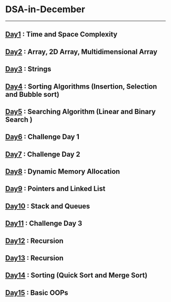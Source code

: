 # DSA-in-December

---

## [Day1](./Resources/Day1.md) : Time and Space Complexity

## [Day2](./Resources/Day2.md) : Array, 2D Array, Multidimensional Array

## [Day3](./Resources/Day3.md) : Strings

## [Day4](./Resources/Day4.md) : Sorting Algorithms (Insertion, Selection and Bubble sort)

## [Day5](./Resources/Day5.md) : Searching Algorithm (Linear and Binary Search )

## [Day6](./Resources/Day6.md) : Challenge Day 1

## [Day7](./Resources/Day7.md) : Challenge Day 2

## [Day8](./Resources/Day8.md) : Dynamic Memory Allocation

## [Day9](./Resources/Day9.md) : Pointers and Linked List

## [Day10](./Resources/Day10.md) : Stack and Queues

## [Day11](./Resources/Day11.md) : Challenge Day 3

## [Day12](./Resources/Day12.md) : Recursion

## [Day13](./Resources/Day13.md) : Recursion

## [Day14](./Resources/Day14.md) : Sorting (Quick Sort and Merge Sort)

## [Day15](./Resources/Day15.md) : Basic OOPs
